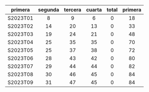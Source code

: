 |  primera  |  segunda  |  tercera  |  cuarta  |  total  |  primera  |
|:---------:|:---------:|:---------:|:--------:|:-------:|:---------:|
| S2023T01  |     8     |     9     |    6     |    0    |    18     |
| S2023T02  |    14     |    20     |    13    |    0    |    33     |
| S2023T03  |    19     |    24     |    21    |    0    |    48     |
| S2023T04  |    25     |    35     |    35    |    0    |    70     |
| S2023T05  |    25     |    37     |    38    |    0    |    72     |
| S2023T06  |    28     |    43     |    42    |    0    |    80     |
| S2023T07  |    29     |    44     |    44    |    0    |    82     |
| S2023T08  |    30     |    46     |    45    |    0    |    84     |
| S2023T09  |    31     |    47     |    45    |    0    |    84     |